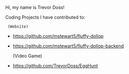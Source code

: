 Hi, my name is Trevor Doss! 

Coding Projects I have contributed to:

     (Website)
   - https://github.com/mstewart5/fluffy-dollop
   - https://github.com/mstewart5/fluffy-dollop-backend

     (Video Game)
   - https://github.com/TrevorDoss/EggHunt
 
